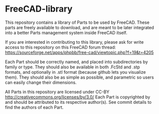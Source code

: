 FreeCAD-library
===============

This repository contains a library of Parts to be used by FreeCAD. 
These parts are freely available to download, and are meant to be later integrated into a
better Parts management system inside FreeCAD itself.

If you are interested in contributing to this library, please ask for write access to this repository
on this FreeCAD forum thread: https://sourceforge.net/apps/phpbb/free-cad/viewtopic.php?f=19&t=4205

Each Part should be correctly named, and placed into subdirectories by family or type. They should also
be available in both .FcStd and .stp formats, and optionally in .stl format (because github lets you
visualize them). They should also be as simple as possible, and parametric
so users can easily change their dimensions.

All Parts in this repository are licensed under CC-BY http://creativecommons.org/licenses/by/3.0/
Each Part is copyrighted by and should be attributed to its respective author(s).
See commit details to find the authors of each Part.
